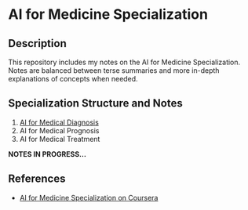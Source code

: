 # AI for Medicine Specialization

## Description
This repository includes my notes on the AI for Medicine Specialization. Notes are balanced between terse summaries and more in-depth explanations of concepts when needed.


## Specialization Structure and Notes
1. [AI for Medical Diagnosis](Notes/AI%20for%20Medical%20Diagnosis.md)
2. AI for Medical Prognosis
3. AI for Medical Treatment

__NOTES IN PROGRESS...__


## References
- [AI for Medicine Specialization on Coursera](https://www.coursera.org/specializations/ai-for-medicine)